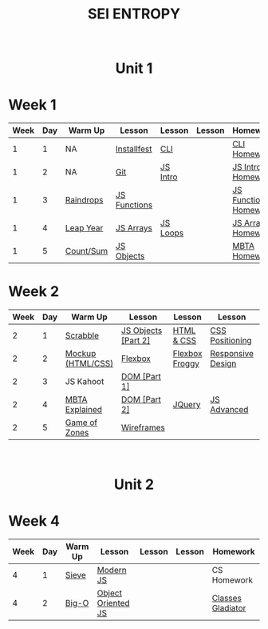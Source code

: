 <h1 align="center">
SEI ENTROPY
</h1>

<br>
<h1 align="center">Unit 1</h1>

# Week 1
| Week | Day  | Warm Up | Lesson | Lesson | Lesson| Homework|  
|------| ---- | ------ | ------ | -------| -----|---------|
1|1| NA | [Installfest](https://github.com/sei-entropy/installfest)|[CLI](https://github.com/sei-entropy/lesson-w01d01-cli)||[CLI Homework](https://github.com/sei-entropy/lesson-w01d01-cli)
1|2| NA |[Git](https://github.com/sei-entropy/lesson-w01d02-git)|[JS Intro](https://github.com/sei-entropy/lesson-w01d02-javascript-intro)||[JS Intro Homework](https://github.com/sei-entropy/hw-w01d02-javascript-intro)
1|3| [Raindrops](https://github.com/sei-entropy/warmup-w01-d03-raindrops)|[JS Functions](https://github.com/sei-entropy/lesson-w01d03-js-functions)|||[JS Function Homework](https://github.com/sei-entropy/hw-w01d03-js-functions)
1|4|[Leap Year](https://github.com/sei-entropy/warmup-w01-d04-leapyear)|[JS Arrays](https://github.com/sei-entropy/lesson-w01d04-js-arrays)|[JS Loops](https://github.com/sei-entropy/lesson-w01-d04-js-loops)||[JS Arrays Homework](https://github.com/sei-entropy/hw-w01d04-js-arrays)
1|5| [Count/Sum](https://github.com/sei-entropy/warmup-w01d05-arrays) | [JS Objects](https://github.com/sei-entropy/lesson-w01d05-js-objects) ||| [MBTA Homework](https://github.com/sei-entropy/hw-w01d05-js-mbta)

# Week 2
| Week | Day  | Warm Up | Lesson | Lesson | Lesson| Homework|  
|------| ---- | ------ | ------ | -------| -----|---------|
2|1| [Scrabble](https://github.com/sei-entropy/warmup-w02d01-scrabble)|[JS Objects [Part 2]](https://github.com/sei-entropy/lesson-w01d05-js-objects)|[HTML & CSS](https://github.com/sei-entropy/lesson-w02d01-html-css)|[CSS Positioning](https://github.com/sei-entropy/lesson-w02d01-css-position)|[Portfolio Website](https://github.com/sei-entropy/hw-w02d01-website)
2|2| [Mockup (HTML/CSS)](https://github.com/sei-entropy/warmup-w02d020HTML-and-CSS)|[Flexbox](https://github.com/sei-entropy/lesson-w02d02-flexbox)|[Flexbox Froggy](https://flexboxfroggy.com/)|[Responsive Design](https://github.com/sei-entropy/lesson-w02d02-responsive-design)|[HTML/CSS Homework](https://github.com/sei-entropy/hw-w02d02-html-css)
2|3|JS Kahoot|[DOM [Part 1]](https://github.com/sei-entropy/lesson-w02d03-dom)|||[DOM Homework](https://github.com/sei-entropy/hw-w02d03-dom)
2|4|[MBTA Explained](https://github.com/sei-entropy/warmup-w02d04-MBTA)|[DOM [Part 2]](https://github.com/sei-entropy/lesson-w02d03-dom)|[JQuery](https://github.com/sei-entropy/lesson-w02d04-jquery)|[JS Advanced](https://github.com/sei-entropy/lesson-w02d04-js-advanced)|[JQuery Homework](https://github.com/sei-entropy/hw-w02d04-jquery)
2|5|[Game of Zones](https://github.com/sei-entropy/warmup-w02d05-game-of-zones)|[Wireframes](https://github.com/sei-entropy/lesson-w02d05-wireframes)|||


<br>
<h1 align="center">Unit 2</h1>

# Week 4
| Week | Day  | Warm Up | Lesson | Lesson | Lesson| Homework|  
|------| ---- | ------ | ------ | -------| -----|---------|
4|1|[Sieve](https://github.com/sei-entropy/warmup-w04d01-sieve)|[Modern JS](https://github.com/sei-entropy/lesson-w04d01-modern-js)|||CS Homework
4|2|[Big-O](https://github.com/sei-entropy/warmup-w04d02-Big-O)|[Object Oriented JS](https://github.com/sei-entropy/lesson-w04d02-oojs)|||[Classes Gladiator](https://github.com/sei-entropy/hw-w04d02-js-gladiator)